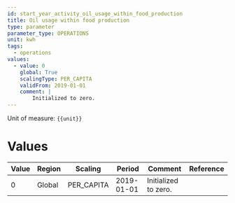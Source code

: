 ```yaml
---
id: start_year_activity_oil_usage_within_food_production
title: Oil usage within food production
type: parameter
parameter_type: OPERATIONS
unit: kwh
tags:
  - operations
values:
  - value: 0
    global: True
    scalingType: PER_CAPITA
    validFrom: 2019-01-01
    comment: |
        Initialized to zero.
---
```



Unit of measure: `{{unit}}`


# Values


| Value | Region | Scaling | Period | Comment | Reference |
|-------|--------|---------|--------|---------|-----------|
| 0 | Global | PER_CAPITA | 2019-01-01 | Initialized to zero. |  |


